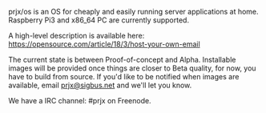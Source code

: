 prjx/os is an OS for cheaply and easily running server applications at home.  Raspberry Pi3 and x86_64 PC are currently supported.

A high-level description is available here:
https://opensource.com/article/18/3/host-your-own-email

The current state is between Proof-of-concept and Alpha.  Installable images will be provided once things are closer to Beta quality, for now, you have to build from source.  If you'd like to be notified when images are available, email prjx@sigbus.net and we'll let you know.

We have a IRC channel: #prjx on Freenode.


